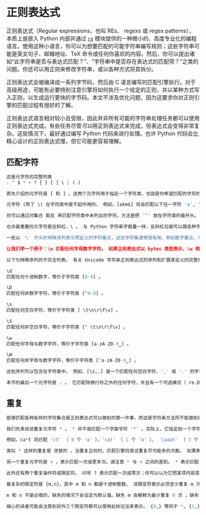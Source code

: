 # 正则表达式

正则表达式（Regular expressions，也叫 REs、 regexs 或 regex patterns），本质上是嵌入 Python 内部并通过 [`re`](https://docs.python.org/zh-cn/3/library/re.html#module-re) 模块提供的一种微小的、高度专业化的编程语言。使用这种小语言，你可以为想要匹配的可能字符串编写规则；这些字符串可能是英文句子、邮箱地址、TeX 命令或任何你喜欢的内容。然后，你可以提出诸如“此字符串是否与表达式匹配？”、“字符串中是否存在表达式的匹配项？”之类的问题。你还可以用正则来修改字符串，或以各种方式将其拆分。

正则表达式会被编译成一系列字节码，然后由 C 语言编写的匹配引擎执行。对于高级用途，可能有必要特别注意引擎将如何执行一个给定的正则，并以某种方式写入正则，以生成运行更快的字节码。本文不涉及优化问题，因为这要求你对正则引擎的匹配过程有很好的了解。

正则表达式语言相对较小且受限，因此并非所有可能的字符串处理任务都可以使用正则表达式完成。有些任务尽管*可以*用正则表达式来完成，但表达式会变得非常复杂。这些情况下，最好通过编写 Python 代码来进行处理。也许 Python 代码会比精心设计的正则表达式慢，但它可能更容易理解。

## 匹配字符

```python
这是元字符的完整列表
. ^ $ * + ? { } [ ] \ | ( )

首先介绍的元字符是 [ 和 ] 。这两个元字符用于指定一个字符类，也就是你希望匹配的字符的一个集合。这些字符可以单独地列出，也可以用字符范围来表示（给出两个字符并用 '-' 分隔）。例如，[abc] 将匹配 a、b、c 之中的任意一个字符；这与 [a-c] 相同，后者使用一个范围来表达相同的字符集合。如果只想匹配小写字母，则正则表达式将是 [a-z] 。

元字符 (除了 \) 在字符类中是不起作用的。 例如，[akm$] 将会匹配以下任一字符 'a', 'k', 'm' 或 '$'；'$' 通常是一个元字符，但在一个字符类中它的特殊性被消除了。

你可以通过对集合 取反 来匹配字符类中未列出的字符。方法是把 '^' 放在字符类的最开头。 例如，[^5] 将匹配除 '5' 之外的任何字符。 如果插入符出现在字符类的其他位置，则它没有特殊含义。 例如：[5^] 将匹配 '5' 或 '^'。

也许最重要的元字符是反斜杠，\ 。 与 Python 字符串字面量一样，反斜杠后面可以跟各种字符来表示各种特殊序列。它还用于转义元字符，以便可以在表达式中匹配元字符本身。例如，如果需要匹配一个 [ 或 \ ，可以在其前面加上一个反斜杠来消除它们的特殊含义：\[ 或 \\ 。

一些以 '\' 开头的特殊序列表示预定义的字符集合，这些字符集通常很有用，例如数字集合、字母集合或非空白字符集合。

让我们举一个例子：\w 匹配任何字母数字字符。 如果正则表达式以 bytes 类型表示，\w 相当于字符类 [a-zA-Z0-9_] 。如果正则表达式是 str 类型，\w 将匹配由 unicodedata 模块提供的 Unicode 数据库中标记为字母的所有字符。 通过在编译正则表达式时提供 re.ASCII 标志，可以在 str 表达式中使用较为狭窄的 \w 定义。

以下为特殊序列的不完全列表。 有关 Unicode 字符串正则表达式的序列和扩展类定义的完整列表，参见标准库参考中 正则表达式语法 的最后一部分 。通常，Unicode 版本的字符类会匹配 Unicode 数据库的相应类别中的任何字符。

\d
匹配任何十进制数字，等价于字符类 [0-9] 。

\D
匹配任何非数字字符，等价于字符类 [^0-9] 。

\s
匹配任何空白字符，等价于字符类 [ \t\n\r\f\v] 。

\S
匹配任何非空白字符，等价于字符类 [^ \t\n\r\f\v] 。

\w
匹配任何字母与数字字符，等价于字符类 [a-zA-Z0-9_] 。

\W
匹配任何非字母与数字字符，等价于字符类 [^a-zA-Z0-9_] 。

这些序列可以包含在字符类中。 例如，[\s,.] 是一个匹配任何空白字符、',' 或 '.' 的字符类。

本节的最后一个元字符是 . 。 它匹配除换行符之外的任何字符，并且有一个可选模式（ re.DOTALL ），在该模式下它甚至可以匹配换行符。 . 通常用于你想匹配“任何字符”的场景。
```

## 重复

```python
能够匹配各种各样的字符集合是正则表达式可以做到的第一件事，而这是字符串方法所不能做到的。但是，如果正则表达式就只有这么一个附加功能，它很难说的上有多大优势。另一个功能是，你可以指定正则的某部分必须重复一定的次数。

我们先来说说重复元字符 * 。 * 并不是匹配一个字面字符 '*' 。实际上，它指定前一个字符可以匹配零次或更多次，而不是只匹配一次。

例如，ca*t 将匹配 'ct' （ 0 个 'a' ）、'cat' （ 1 个 'a' ）、 'caaat' （ 3 个 'a' ）等等。

类似 * 这样的重复是 贪婪的 。当重复正则时，匹配引擎将尝试重复尽可能多的次数。 如果表达式的后续部分不匹配，则匹配引擎将回退并以较少的重复次数再次尝试。

另一个重复元字符是 + ，表示匹配一次或更多次。请注意 * 与 + 之间的差别。 * 表示匹配 零次 或更多次，也就是说它所重复的内容是可以完全不出现的。而 + 则要求至少出现一次。举一个类似的例子， ca+t 可以匹配 'cat' （ 1 个 'a' ）或 'caaat' （ 3 个 'a'），但不能匹配 'ct' 。

此外还有两个重复操作符或限定符。 问号 ? 表示匹配一次或零次；你可以认为它把某项内容变成了可选的。 例如，home-?brew 可以匹配 'homebrew' 或 'home-brew'。

最复杂的限定符是 {m,n}，其中 m 和 n 都是十进制整数。 该限定符表示必须至少重复 m 次，至多重复 n 次。 例如，a/{1,3}b 将匹配 'a/b', 'a//b' 和 'a///b'。 它不能匹配 'ab'，因为其中没有斜杠，也不能匹配 'a////b'，因为其中有四个斜杠。

m 和 n 不是必填的，缺失的情况下会设定为默认值。缺失 m 会解释为最少重复 0 次 ，缺失 n 则解释为最多重复无限次。

细心的读者可能会注意到另外三个限定符都可以使用此标记法来表示。 {0,} 等同于 *, {1,} 等同于 +, 而 {0,1} 等同于 ?。 在可能的情况下使用 *, + 或 ? 会更好，因为它们更为简短易读。
```

